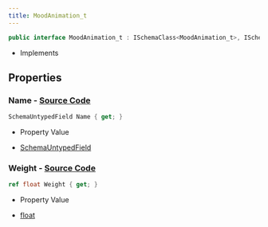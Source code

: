 ```yaml
---
title: MoodAnimation_t
---
```


```csharp
public interface MoodAnimation_t : ISchemaClass<MoodAnimation_t>, ISchemaField, ISchemaClass, INativeHandle
```

- Implements

## Properties

### **Name** - [Source Code](https://github.com/swiftly-solution/swiftlys2/blob/main/managed/src/SwiftlyS2.Generated/Schemas/Interfaces/MoodAnimation_t.cs#L17)

```csharp
SchemaUntypedField Name { get; }
```

- Property Value

- [SchemaUntypedField](/docs/api/shared/schemas/schemauntypedfield)

### **Weight** - [Source Code](https://github.com/swiftly-solution/swiftlys2/blob/main/managed/src/SwiftlyS2.Generated/Schemas/Interfaces/MoodAnimation_t.cs#L19)

```csharp
ref float Weight { get; }
```

- Property Value

- [float](https://learn.microsoft.com/dotnet/api/system.single)

